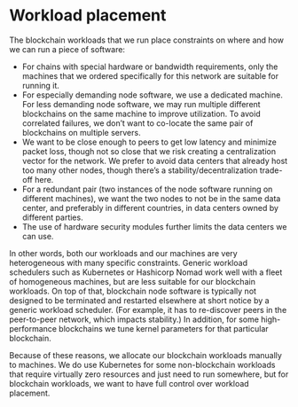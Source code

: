 # Workload placement

The blockchain workloads that we run
place constraints on where and how we can run a piece of software:

* For chains with special hardware or bandwidth requirements,
  only the machines that we ordered specifically for this network are suitable for running it.
* For especially demanding node software, we use a dedicated machine.
  For less demanding node software, we may run multiple different blockchains
  on the same machine to improve utilization.
  To avoid correlated failures,
  we don’t want to co-locate the same pair of blockchains on multiple servers.
* We want to be close enough to peers to get low latency and minimize packet loss,
  though not so close that we risk creating a centralization vector for the network.
  We prefer to avoid data centers that already host too many other nodes,
  though there’s a stability/decentralization trade-off here.
* For a redundant pair
  (two instances of the node software running on different machines),
  we want the two nodes to not be in the same data center,
  and preferably in different countries,
  in data centers owned by different parties.
* The use of hardware security modules further limits the data centers we can use.

In other words, both our workloads and our machines are very heterogeneous with many specific constraints.
Generic workload schedulers such as Kubernetes or Hashicorp Nomad
work well with a fleet of homogeneous machines,
but are less suitable for our blockchain workloads.
On top of that, blockchain node software is typically not designed
to be terminated and restarted elsewhere at short notice by a generic workload scheduler.
(For example, it has to re-discover peers in the peer-to-peer network, which impacts stability.)
In addition, for some high-performance blockchains we tune kernel parameters for that particular blockchain.

Because of these reasons,
we allocate our blockchain workloads manually to machines.
We do use Kubernetes for some non-blockchain workloads that require virtually zero resources
and just need to run somewhere, but for blockchain workloads,
we want to have full control over workload placement.
